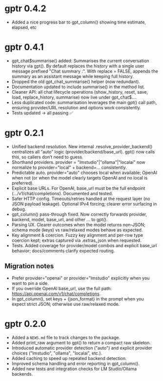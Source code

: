 # gptr 0.4.2

* Added a nice progress bar to gpt_column() showing time estimate, elapsed, etc

# gptr 0.4.1

* gpt_chat$summarise() added:
    Summarises the current conversation history via gpt().
    By default replaces the history with a single user message prefixed "Chat summary :".
    With replace = FALSE, appends the summary as an assistant message while keeping full history.
* Dropped the old gpt_chat_summarise() helper (now redundant).
* Documentation updated to include summarise() in the method list.
* Cleaner API: all chat lifecycle operations (show_history, reset, save, load, replace_history, summarise) now live under gpt_chat$….
* Less duplicated code: summarisation leverages the main gpt() call path, ensuring provider/URL resolution and options work consistently.
* Tests updated → all passing ✅

# gptr 0.2.1

* Unified backend resolution. New internal .resolve_provider_backend() centralizes all “auto” logic (provider/backend/base_url). gpt() now calls this, so callers don’t need to guess.
* Shorthand providers. provider = "lmstudio"|"ollama"|"localai" now normalize to provider="local" + backend=... consistently.
* Predictable auto. provider="auto" chooses local when available; OpenAI when not (or when the model clearly targets OpenAI and no local is preferred).
* Explicit base URLs. For OpenAI, base_url must be the full endpoint (.../v1/chat/completions). Documented and tested.
* Safer HTTP config. Timeouts/retries handled at the request layer (no JSON payload leakage). Optional IPv4 forcing; clearer error surfacing in debug.
* gpt_column() pass-through fixed. Now correctly forwards provider, backend, model, base_url, and other ... to gpt().
* Parsing UX. Clearer outcomes when the model returns non-JSON; schema mode (keys) vs raw/relaxed modes behave as expected.
* Key alignment & coercion. Fuzzy key alignment and per-row type coercion kept; extras captured via .extras_json when requested.
* Tests. Added coverage for provider/model combos and explicit base_url behavior; docs/comments clarify expected routing.

## Migration notes

* Prefer provider="openai" or provider="lmstudio" explicitly when you want to pin a side.
* If you override OpenAI base_url, use the full path: https://api.openai.com/v1/chat/completions.
* In gpt_column(), set keys + {json_format} in the prompt when you expect strict JSON; otherwise use raw/relaxed mode.


# gptr 0.2.0

* Added a `NEWS.md` file to track changes to the package.
* Added print_raw argument to gpt() to return a compact raw skeleton.
* Introduced automatic provider detection ("auto") and explicit provider choices ("lmstudio", "ollama", "localai", etc.).
* Added caching to speed up repeated backend detection.
* Improved schema handling and error reporting in gpt_column().
* Added new tests and integration checks for LM Studio/Ollama backends.
